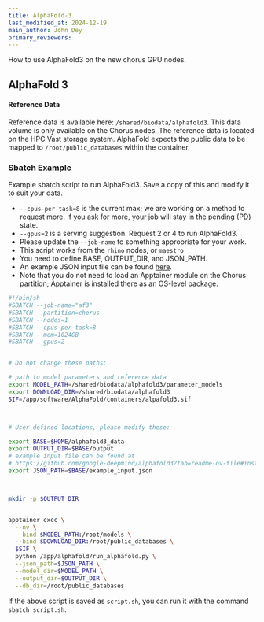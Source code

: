 ```yaml
---
title: AlphaFold-3
last_modified_at: 2024-12-19
main_author: John Dey
primary_reviewers: 
---
```


How to use AlphaFold3 on the new chorus GPU nodes.

## AlphaFold 3 

#### Reference Data

Reference data is available here: `/shared/biodata/alphafold3`. This data volume is
only available on the Chorus nodes. The reference data is located on the HPC Vast storage
system. AlphaFold expects the 
public data to be mapped to `/root/public_databases` within the container.

### Sbatch Example 

Example sbatch script to run AlphaFold3. Save a copy of this and modify it to suit your data.
  - `--cpus-per-task=8` is the current max; we are working on a method to request more. If you ask for
more, your job will stay in the pending (PD) state.
  - `--gpus=2` is a serving suggestion. Request 2 or 4 to run AlphaFold3.
  - Please update the `--job-name` to something appropriate for your work.
  - This script works from the `rhino` nodes, or `maestro`
  - You need to define BASE, OUTPUT_DIR, and JSON_PATH.
  - An example JSON input file can be found [here](https://github.com/google-deepmind/alphafold3?tab=readme-ov-file#installation-and-running-your-first-prediction).
  - Note that you do not need to load an Apptainer module on the Chorus partition; Apptainer is installed there as an OS-level package.
 
```bash
#!/bin/sh
#SBATCH --job-name="af3"
#SBATCH --partition=chorus
#SBATCH --nodes=1
#SBATCH --cpus-per-task=8
#SBATCH --mem=1024GB
#SBATCH --gpus=2


# Do not change these paths:

# path to model parameters and reference data
export MODEL_PATH=/shared/biodata/alphafold3/parameter_models
export DOWNLOAD_DIR=/shared/biodata/alphafold3
SIF=/app/software/AlphaFold/containers/alpafold3.sif



# User defined locations, please modify these:

export BASE=$HOME/alphafold3_data
export OUTPUT_DIR=$BASE/output
# example input file can be found at
# https://github.com/google-deepmind/alphafold3?tab=readme-ov-file#installation-and-running-your-first-prediction
export JSON_PATH=$BASE/example_input.json



mkdir -p $OUTPUT_DIR


apptainer exec \
  --nv \
  --bind $MODEL_PATH:/root/models \
  --bind $DOWNLOAD_DIR:/root/public_databases \
  $SIF \
  python /app/alphafold/run_alphafold.py \
  --json_path=$JSON_PATH \
  --model_dir=$MODEL_PATH \
  --output_dir=$OUTPUT_DIR \
  --db_dir=/root/public_databases
```

If the above script is saved as `script.sh`, you can run it with the command `sbatch script.sh`.
